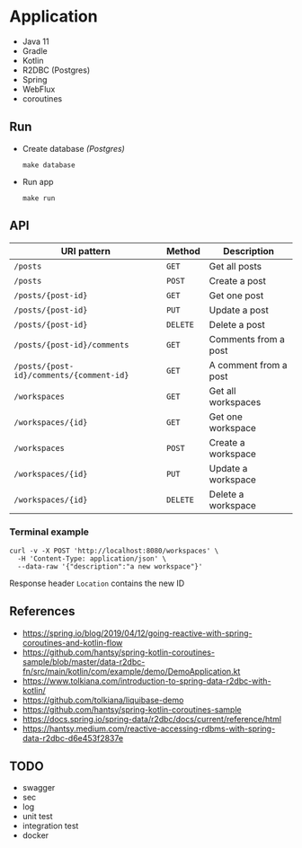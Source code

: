 # Application

- Java 11
- Gradle
- Kotlin
- R2DBC (Postgres)
- Spring
- WebFlux
- coroutines

## Run

- Create database _(Postgres)_
  ```shell
  make database
  ```

- Run app 
  ```shell
  make run
  ```

## API

| URI pattern | Method | Description |
|-------------|--------|-------------|
| `/posts` | `GET` | Get all posts |
| `/posts` | `POST` | Create a post |
| `/posts/{post-id}` | `GET` | Get one post |
| `/posts/{post-id}` | `PUT` | Update a post |
| `/posts/{post-id}` | `DELETE` | Delete a post |
| `/posts/{post-id}/comments` | `GET` | Comments from a post |
| `/posts/{post-id}/comments/{comment-id}` | `GET` | A comment from a post |
| `/workspaces` | `GET` | Get all workspaces |
| `/workspaces/{id}` | `GET` | Get one workspace |
| `/workspaces` | `POST` | Create a workspace |
| `/workspaces/{id}` | `PUT` | Update a workspace |
| `/workspaces/{id}` | `DELETE` | Delete a workspace |

### Terminal example

```shell
curl -v -X POST 'http://localhost:8080/workspaces' \
  -H 'Content-Type: application/json' \
  --data-raw '{"description":"a new workspace"}'
```

Response header `Location` contains the new ID

## References
- https://spring.io/blog/2019/04/12/going-reactive-with-spring-coroutines-and-kotlin-flow
- https://github.com/hantsy/spring-kotlin-coroutines-sample/blob/master/data-r2dbc-fn/src/main/kotlin/com/example/demo/DemoApplication.kt
- https://www.tolkiana.com/introduction-to-spring-data-r2dbc-with-kotlin/
- https://github.com/tolkiana/liquibase-demo
- https://github.com/hantsy/spring-kotlin-coroutines-sample
- https://docs.spring.io/spring-data/r2dbc/docs/current/reference/html
- https://hantsy.medium.com/reactive-accessing-rdbms-with-spring-data-r2dbc-d6e453f2837e

## TODO
- swagger
- sec
- log
- unit test
- integration test
- docker

